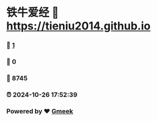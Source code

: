 # 铁牛爱经 :link: https://tieniu2014.github.io 
### :page_facing_up: [1](https://tieniu2014.github.io/tag.html) 
### :speech_balloon: 0 
### :hibiscus: 8745 
### :alarm_clock: 2024-10-26 17:52:39 
### Powered by :heart: [Gmeek](https://github.com/Meekdai/Gmeek)
